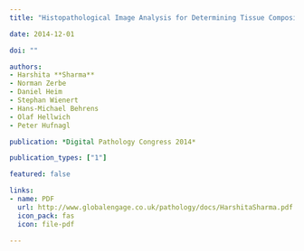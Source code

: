 ```yaml
---
title: "Histopathological Image Analysis for Determining Tissue Composition in Gastric Cancer"

date: 2014-12-01

doi: ""

authors:
- Harshita **Sharma**
- Norman Zerbe
- Daniel Heim 
- Stephan Wienert
- Hans-Michael Behrens
- Olaf Hellwich
- Peter Hufnagl

publication: *Digital Pathology Congress 2014*

publication_types: ["1"]

featured: false

links:
- name: PDF
  url: http://www.globalengage.co.uk/pathology/docs/HarshitaSharma.pdf 
  icon_pack: fas
  icon: file-pdf
  
---
```

